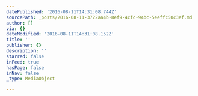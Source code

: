 ```yaml
---
datePublished: '2016-08-11T14:31:08.744Z'
sourcePath: _posts/2016-08-11-3722aa4b-8ef9-4cfc-94bc-5eeffc50c3ef.md
author: []
via: {}
dateModified: '2016-08-11T14:31:08.152Z'
title: ''
publisher: {}
description: ''
starred: false
inFeed: true
hasPage: false
inNav: false
_type: MediaObject

---
```

